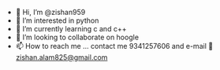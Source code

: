- 👋 Hi, I’m @zishan959
- 👀 I’m interested in python 
- 🌱 I’m currently learning c and c++
- 💞️ I’m looking to collaborate on hoogle
- 📫 How to reach me ... contact me 9341257606 and e-mail 📩 zishan.alam825@gmail.com

<!---
zishan959/zishan959 is a ✨ special ✨ repository because its `README.md` (this file) appears on your GitHub profile.
You can click the Preview link to take a look at your changes.
--->
